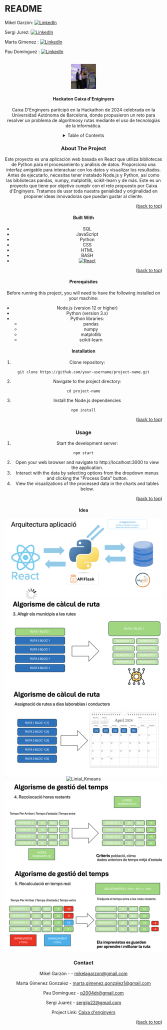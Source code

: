 # README

Mikel Garzón: [![LinkedIn](https://img.shields.io/badge/-LinkedIn-black.svg?style=for-the-badge\&logo=linkedin\&colorB=555)](https://www.linkedin.com/in/mikel-garz%C3%B3n-gomes-483218296)

Sergi Jurez: [![LinkedIn](https://img.shields.io/badge/-LinkedIn-black.svg?style=for-the-badge\&logo=linkedin\&colorB=555)](https://www.linkedin.com/in/sergijuarez?utm_source=share\&utm_campaign=share_via\&utm_content=profile\&utm_medium=ios_app)

Marta Gimenez : [![LinkedIn](https://img.shields.io/badge/-LinkedIn-black.svg?style=for-the-badge\&logo=linkedin\&colorB=555)](https://www.linkedin.com/in/marta-gimenez-939b45292)

Pau Domínguez : [![LinkedIn](https://img.shields.io/badge/-LinkedIn-black.svg?style=for-the-badge\&logo=linkedin\&colorB=555)](https://www.linkedin.com/in/pau-dominguez-ruiz/)


<!-- PROJECT LOGO -->
<br />
<div align="center">
  <a href="https://www.linkedin.com/posts/mikel-garz%C3%B3n-gomes-483218296_hackataejn-innovaciaejn-trabajoenequipo-activity-7295794981770813440-uCI3?utm_source=share&utm_medium=member_desktop&rcm=ACoAAEeUQaMBwFAj6UrsN46YgSaQlYDZ5ogdpP4">
    <img src="Images/CaixaEnignyers.png" alt="Logo" width="80" height="80">
  </a>


<h4 align="center">Hackaton Caixa d'Eniginyers</h4>

Caixa D'Enginyers participó en la Hackathon de 2024 celebrada en la Universidad Autónoma de Barcelona, donde propusieron un reto para resolver un problema de algoritmosy rutas mediante el uso de tecnologías de la informática.

<details>

<summary>Table of Contents</summary>

1. [About The Project](./#about-the-project)
   * [Built With](./#built-with)
2. [Getting Started](./#getting-started)
   * [Prerequisites](./#prerequisites)
   * [Installation](./#installation)
3. [Usage](./#usage)
4. [Roadmap](./#roadmap)
5. [Contributing](./#contributing)
6. [License](./#license)
7. [Contact](./#contact)
8. [Acknowledgments](./#acknowledgments)

</details>

### About The Project

Este proyecto es una aplicación web basada en React que utiliza bibliotecas de Python para el procesamiento y análisis de datos. Proporciona una interfaz amigable para interactuar con los datos y visualizar los resultados. Antes de ejecutarlo, necesitas tener instalado Node.js y Python, así como las bibliotecas pandas, numpy, matplotlib, scikit-learn y de más. Este es un proyecto que tiene por objetivo cumplir con el reto propuesto por Caixa d'Enginyers. Tratamos de usar toda nuestra genialidad y originalidad en proponer ideas innovadoras que puedan gustar al cliente.

<p align="right">(<a href="./#readme-top">back to top</a>)</p>

#### Built With

* SQL
* JavaScript
* Python
* CSS
* HTML
* BASH
* [![React](https://img.shields.io/badge/React-20232A?style=for-the-badge\&logo=react\&logoColor=61DAFB)](https://reactjs.org/)

<p align="right">(<a href="./#readme-top">back to top</a>)</p>

#### Prerequisites

Before running this project, you will need to have the following installed on your machine:

* Node.js (version 12 or higher)
* Python (version 3.x)
* Python libraries:
  * pandas
  * numpy
  * matplotlib
  * scikit-learn

#### Installation

1. Clone repository:

```
git clone https://github.com/your-username/project-name.git
```

2. Navigate to the project directory:

```
cd project-name
```

3. Install the Node.js dependencies

```
npm install
```

<p align="right">(<a href="./#readme-top">back to top</a>)</p>

### Usage

1. Start the development server:

```
npm start
```

2. Open your web browser and navigate to http://localhost:3000 to view the application.
3. Interact with the data by selecting options from the dropdown menus and clicking the "Process Data" button.
4. View the visualizations of the processed data in the charts and tables below.

<p align="right">(<a href="./#readme-top">back to top</a>)</p>

#### Idea

![Arquitectura](Images/Arquitectura.png) ![Algorismes\_calcul](Images/Algorismes_calcul.png) ![Algorismes\_calcul2](Images/Algorismes_calcul2.png) ![Linial\_Kmeans](Images/Linial_Kmeans.png) ![Gestio\_temps](Images/Gestio_temps.png) ![Gestio\_temps2](Images/Gestio_temps2.png)

### Contact

Mikel Garzón - - mikelagarzon@gmail.com&#x20;

Marta Gimenez Gonzalez - marta.gimenez.gonzalez1@gmail.com&#x20;

Pau Dominguez - p2004dr@gmail.com&#x20;

Sergi Juarez - sergijp22@gmail.com

Project Link: [Caixa d'enginyers](https://github.com/MkProgramer33/CaixaEnginyers)

<p align="right">(<a href="./#readme-top">back to top</a>)</p>

